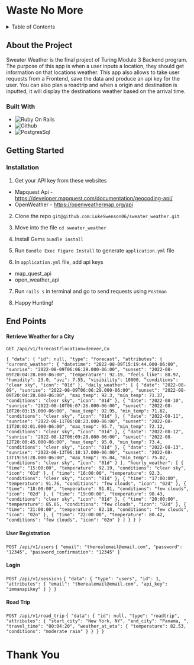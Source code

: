 # Waste No More
<details>
<summary> Table of Contents</summary>
<ol>
<li>About the Project</li>
<ul>
<li> Built With </li>
</ul>
<li> Getting Started </li>
<ul>
<li> Prerequisites </li>
<li> Installation </li>
</ul>
<li> EndPoints </li>
<ul>
<li> Thank you </li>
</ol>
</details>

## About the Project
Sweater Weather is the final project of Turing Module 3 Backend program. The purpose of this app is when a user inputs a location, they should get information on that locations weather. This app also allows to take user requests from a Frontend, save the data and produce an api key for the user. You can also plan a roadtrip and when a origin and destination is inputted, it will display the destinations weather based on the arrival time.

### Built With
- ![Ruby On Rails](https://img.shields.io/badge/Ruby_on_Rails-CC0000?style=for-the-badge&logo=ruby-on-rails&logoColor=white)
- ![Github](https://img.shields.io/badge/GitHub-100000?style=for-the-badge&logo=github&logoColor=white)
- ![PostgresSql](https://img.shields.io/badge/PostgreSQL-316192?style=for-the-badge&logo=postgresql&logoColor=white)

## Getting Started

### Installation
1. Get your API key from these websites
- Mapquest Api - https://developer.mapquest.com/documentation/geocoding-api/
- OpenWeather - https://openweathermap.org/api

2. Clone the repo
`git@github.com:LukeSwenson06/sweater_weather.git`

3. Move into the file
`cd sweater_weather`

4. Install Gems
`bundle install`

5. Run `Bundle Exec Figaro Install` to generate `application.yml` file

6. In `application.yml` file, add api keys
- map_quest_api
- open_weather_api

7. Run `rails s` in terminal and go to send requests using `Postman`

8. Happy Hunting!

## End Points
#### Retrieve Weather for a City
`GET /api/v1/forecast?location=denver,Co`

`{
  "data": {
      "id": null,
      "type": "forecast",
      "attributes": {
          "current_weather": {
              "datetime": "2022-08-09T15:19:44.000-06:00",
              "sunrise": "2022-08-09T06:06:29.000-06:00",
              "sunset": "2022-08-09T20:04:28.000-06:00",
              "temperature": 92.19,
              "feels_like": 88.97,
              "humidity": 23.0,
              "uvi": 7.55,
              "visibility": 10000,
              "conditions": "clear sky",
              "icon": "01d"
          },
          "daily_weather": [
              {
                  "date": "2022-08-09",
                  "sunrise": "2022-08-09T06:06:29.000-06:00",
                  "sunset": "2022-08-09T20:04:28.000-06:00",
                  "max_temp": 92.3,
                  "min_temp": 71.37,
                  "conditions": "clear sky",
                  "icon": "01d"
              },
              {
                  "date": "2022-08-10",
                  "sunrise": "2022-08-10T06:07:26.000-06:00",
                  "sunset": "2022-08-10T20:03:15.000-06:00",
                  "max_temp": 92.95,
                  "min_temp": 71.82,
                  "conditions": "clear sky",
                  "icon": "01d"
              },
              {
                  "date": "2022-08-11",
                  "sunrise": "2022-08-11T06:08:23.000-06:00",
                  "sunset": "2022-08-11T20:02:01.000-06:00",
                  "max_temp": 95.7,
                  "min_temp": 72.12,
                  "conditions": "clear sky",
                  "icon": "01d"
              },
              {
                  "date": "2022-08-12",
                  "sunrise": "2022-08-12T06:09:20.000-06:00",
                  "sunset": "2022-08-12T20:00:45.000-06:00",
                  "max_temp": 95.0,
                  "min_temp": 73.4,
                  "conditions": "clear sky",
                  "icon": "01d"
              },
              {
                  "date": "2022-08-13",
                  "sunrise": "2022-08-13T06:10:17.000-06:00",
                  "sunset": "2022-08-13T19:59:28.000-06:00",
                  "max_temp": 95.04,
                  "min_temp": 75.02,
                  "conditions": "clear sky",
                  "icon": "01d"
              }
          ],
          "hourly_weather": [
              {
                  "time": "15:00:00",
                  "temperature": 92.19,
                  "conditions": "clear sky",
                  "icon": "01d"
              },
              {
                  "time": "16:00:00",
                  "temperature": 92.3,
                  "conditions": "clear sky",
                  "icon": "01d"
              },
              {
                  "time": "17:00:00",
                  "temperature": 91.76,
                  "conditions": "few clouds",
                  "icon": "02d"
              },
              {
                  "time": "18:00:00",
                  "temperature": 91.81,
                  "conditions": "few clouds",
                  "icon": "02d"
              },
              {
                  "time": "19:00:00",
                  "temperature": 90.43,
                  "conditions": "clear sky",
                  "icon": "01d"
              },
              {
                  "time": "20:00:00",
                  "temperature": 85.05,
                  "conditions": "few clouds",
                  "icon": "02d"
              },
              {
                  "time": "21:00:00",
                  "temperature": 82.18,
                  "conditions": "few clouds",
                  "icon": "02n"
              },
              {
                  "time": "22:00:00",
                  "temperature": 80.42,
                  "conditions": "few clouds",
                  "icon": "02n"
              }
          ]
      }
  }
}`

#### User Registration
`POST /api/v1/users`
`{
  "email": "therealemail@email.com",
  "password": "12345",
  "password_confirmation": "12345"
}`

#### Login
`POST /api/v1/sessions`
`{
    "data": {
        "type": "users",
        "id": 1,
        "attributes": {
            "email": "therealemail@email.com",
            "api_key": "immanapikey"
        }
    }
}`

#### Road Trip
`POST /api/v1/road_trip`
`{
    "data": {
        "id": null,
        "type": "roadtrip",
        "attributes": {
            "start_city": "New York, NY",
            "end_city": "Panama, ",
            "travel_time": "80:04:20",
            "weather_at_eta": {
                "temperature": 82.53,
                "conditions": "moderate rain"
            }
        }
    }
}`

# Thank You
